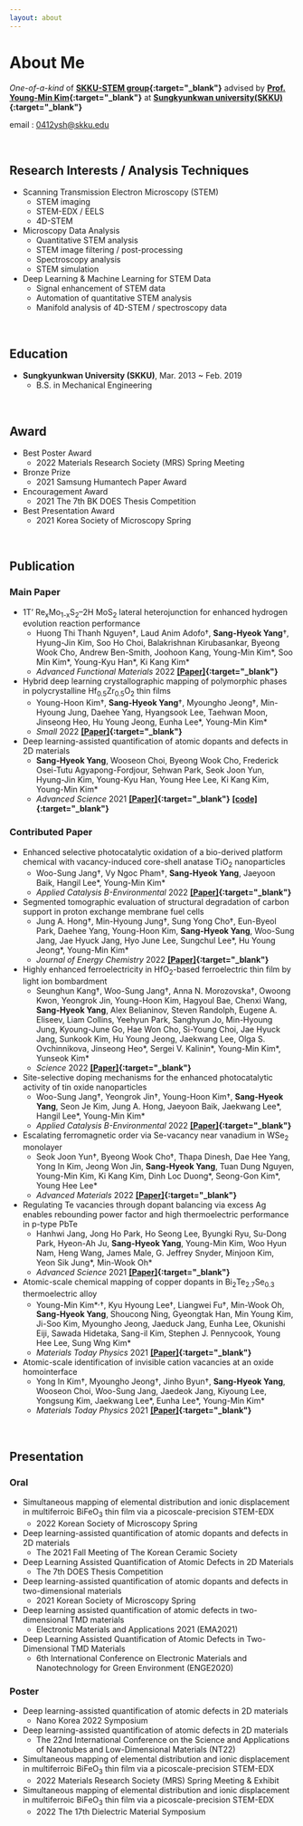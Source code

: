 ```yaml
---
layout: about 
---
```


# About Me
*One-of-a-kind* of **[SKKU-STEM group](https://sites.google.com/site/skkustem/home){:target="_blank"}** advised by **[Prof. Young-Min Kim](https://scholar.google.com/citations?hl=en&user=--VLCRoAAAAJ){:target="_blank"}** at **[Sungkyunkwan university(SKKU)](https://www.skku.edu/skku/index.do){:target="_blank"}**

email : 0412ysh@skku.edu

<br/>

## Research Interests / Analysis Techniques
  * Scanning Transmission Electron Microscopy (STEM)
    * STEM imaging
    * STEM-EDX / EELS
    * 4D-STEM
  * Microscopy Data Analysis
    * Quantitative STEM analysis
    * STEM image filtering / post-processing
    * Spectroscopy analysis
    * STEM simulation
  * Deep Learning & Machine Learning for STEM Data 
    * Signal enhancement of STEM data
    * Automation of quantitative STEM analysis
    * Manifold analysis of 4D-STEM / spectroscopy data
<br/>

## Education
  * **Sungkyunkwan University (SKKU)**, Mar. 2013 ~ Feb. 2019 
    * B.S. in Mechanical Engineering
<br/>

## Award
  * Best Poster Award 
    * 2022 Materials Research Society (MRS) Spring Meeting
  * Bronze Prize
    * 2021 Samsung Humantech Paper Award
  * Encouragement Award
    * 2021 The 7th BK DOES Thesis Competition
  * Best Presentation Award
    * 2021 Korea Society of Microscopy Spring
<br/>

## Publication
### Main Paper
  * 1T’ Re<sub>x</sub>Mo<sub>1-x</sub>S<sub>2</sub>–2H MoS<sub>2</sub> lateral heterojunction for enhanced hydrogen evolution reaction performance
    * Huong Thi Thanh Nguyen†, Laud Anim Adofo†, **Sang-Hyeok Yang**†, Hyung-Jin Kim, Soo Ho Choi, Balakrishnan Kirubasankar, Byeong Wook Cho, Andrew Ben-Smith, Joohoon Kang, Young-Min Kim\*, Soo Min Kim\*, Young-Kyu Han\*, Ki Kang Kim\*
    * *Advanced Functional Materials* 2022 **[[Paper]](https://onlinelibrary.wiley.com/doi/10.1002/adfm.202209572){:target="_blank"}**
  * Hybrid deep learning crystallographic mapping of polymorphic phases in polycrystalline Hf<sub>0.5</sub>Zr<sub>0.5</sub>O<sub>2</sub> thin films
    * Young-Hoon Kim†, **Sang-Hyeok Yang**†, Myoungho Jeong†, Min-Hyoung Jung, Daehee Yang, Hyangsook Lee, Taehwan Moon, Jinseong Heo, Hu Young Jeong, Eunha Lee\*, Young-Min Kim\*
    * *Small* 2022 **[[Paper]](https://onlinelibrary.wiley.com/doi/10.1002/smll.202107620){:target="_blank"}**
  * Deep learning-assisted quantification of atomic dopants and defects in 2D materials
    * **Sang-Hyeok Yang**, Wooseon Choi, Byeong Wook Cho, Frederick Osei-Tutu Agyapong-Fordjour, Sehwan Park, Seok Joon Yun, Hyung-Jin Kim, Young-Kyu Han, Young Hee Lee, Ki Kang Kim, Young-Min Kim\*
    * *Advanced Science* 2021 **[[Paper]](https://onlinelibrary.wiley.com/doi/10.1002/advs.202101099){:target="_blank"}** **[[code]](https://github.com/SKKU-STEM/2D_TMD_Quantification_with_Deeplearning){:target="_blank"}**

### Contributed Paper
  * Enhanced selective photocatalytic oxidation of a bio-derived platform chemical with vacancy-induced core-shell anatase TiO<sub>2</sub> nanoparticles
    * Woo-Sung Jang†, Vy Ngoc Pham†, **Sang-Hyeok Yang**, Jaeyoon Baik, Hangil Lee\*, Young-Min Kim\*
    * *Applied Catalysis B-Environmental* 2022 **[[Paper]](https://www.sciencedirect.com/science/article/pii/S0926337322010815){:target="_blank"}**
  * Segmented tomographic evaluation of structural degradation of carbon support in proton exchange membrane fuel cells
    * Jung A. Hong†, Min-Hyoung Jung†, Sung Yong Cho†, Eun-Byeol Park, Daehee Yang, Young-Hoon Kim, **Sang-Hyeok Yang**, Woo-Sung Jang, Jae Hyuck Jang, Hyo June Lee, Sungchul Lee\*, Hu Young Jeong\*, Young-Min Kim\*
    * *Journal of Energy Chemistry* 2022 **[[Paper]](https://www.sciencedirect.com/science/article/pii/S2095495622004132){:target="_blank"}**
  * Highly enhanced ferroelectricity in HfO<sub>2</sub>-based ferroelectric thin film by light ion bombardment
    * Seunghun Kang†, Woo-Sung Jang†, Anna N. Morozovska†, Owoong Kwon, Yeongrok Jin, Young-Hoon Kim, Hagyoul Bae, Chenxi Wang, **Sang-Hyeok Yang**, Alex Belianinov, Steven Randolph, Eugene A. Eliseev, Liam Collins, Yeehyun Park, Sanghyun Jo, Min-Hyoung Jung, Kyoung-June Go, Hae Won Cho, Si-Young Choi, Jae Hyuck Jang, Sunkook Kim, Hu Young Jeong, Jaekwang Lee, Olga S. Ovchinnikova, Jinseong Heo\*, Sergei V. Kalinin\*, Young-Min Kim\*, Yunseok Kim\*
    * *Science* 2022 **[[Paper]](https://www.science.org/stoken/author-tokens/ST-486/full){:target="_blank"}**
  * Site-selective doping mechanisms for the enhanced photocatalytic activity of tin oxide nanoparticles
    * Woo-Sung Jang†, Yeongrok Jin†, Young-Hoon Kim†, **Sang-Hyeok Yang**, Seon Je Kim, Jung A. Hong, Jaeyoon Baik, Jaekwang Lee\*, Hangil Lee\*, Young-Min Kim\*
    * *Applied Catalysis B-Environmental* 2022 **[[Paper]](https://www.sciencedirect.com/science/article/pii/S0926337322000236){:target="_blank"}**
  * Escalating ferromagnetic order via Se-vacancy near vanadium in WSe<sub>2</sub> monolayer
    * Seok Joon Yun†, Byeong Wook Cho†, Thapa Dinesh, Dae Hee Yang, Yong In Kim, Jeong Won Jin, **Sang-Hyeok Yang**, Tuan Dung Nguyen, Young-Min Kim, Ki Kang Kim, Dinh Loc Duong\*, Seong-Gon Kim\*, Young Hee Lee\*
    * *Advanced Materials* 2022 **[[Paper]](https://onlinelibrary.wiley.com/doi/full/10.1002/adma.202106551){:target="_blank"}**
  * Regulating Te vacancies through dopant balancing via excess Ag enables rebounding power factor and high thermoelectric performance in p-type PbTe
    * Hanhwi Jang, Jong Ho Park, Ho Seong Lee, Byungki Ryu, Su-Dong Park, Hyeon-Ah Ju, **Sang-Hyeok Yang**, Young-Min Kim, Woo Hyun Nam, Heng Wang, James Male, G. Jeffrey Snyder, Minjoon Kim, Yeon Sik Jung\*, Min-Wook Oh\*
    * *Advanced Science* 2021 **[[Paper]](https://onlinelibrary.wiley.com/doi/10.1002/advs.202100895){:target="_blank"}**
  * Atomic-scale chemical mapping of copper dopants in Bi<sub>2</sub>Te<sub>2.7</sub>Se<sub>0.3</sub> thermoelectric alloy
    * Young-Min Kim*<sup>,</sup>†, Kyu Hyoung Lee†, Liangwei Fu†, Min-Wook Oh, **Sang-Hyeok Yang**, Shoucong Ning, Gyeongtak Han, Min Young Kim, Ji-Soo Kim, Myoungho Jeong, Jaeduck Jang, Eunha Lee, Okunishi Eiji, Sawada Hidetaka, Sang-il Kim, Stephen J. Pennycook, Young Hee Lee, Sung Wng Kim\*
    * *Materials Today Physics* 2021 **[[Paper]](https://www.sciencedirect.com/science/article/pii/S2542529321000080){:target="_blank"}**
  * Atomic-scale identification of invisible cation vacancies at an oxide homointerface
    * Yong In Kim†, Myoungho Jeong†, Jinho Byun†, **Sang-Hyeok Yang**, Wooseon Choi, Woo-Sung Jang, Jaedeok Jang, Kiyoung Lee, Yongsung Kim, Jaekwang Lee\*, Eunha Lee\*, Young-Min Kim\*
    * *Materials Today Physics* 2021 **[[Paper]](https://www.sciencedirect.com/science/article/pii/S2542529320301267){:target="_blank"}**
<br/>

## Presentation
### Oral
  * Simultaneous mapping of elemental distribution and ionic displacement in multiferroic BiFeO<sub>3</sub> thin film via a picoscale-precision STEM-EDX
    * 2022 Korean Society of Microscopy Spring
  * Deep learning-assisted quantification of atomic dopants and defects in 2D materials
    * The 2021 Fall Meeting of The Korean Ceramic Society
  * Deep Learning Assisted Quantification of Atomic Defects in 2D Materials
    * The 7th DOES Thesis Competition
  * Deep learning-assisted quantification of atomic dopants and defects in two-dimensional materials
    * 2021 Korean Society of Microscopy Spring
  * Deep learning assisted quantification of atomic defects in two-dimensional TMD materials
    * Electronic Materials and Applications 2021 (EMA2021)
  * Deep Learning Assisted Quantification of Atomic Defects in Two-Dimensional TMD Materials
    * 6th International Conference on Electronic Materials and Nanotechnology for Green Environment (ENGE2020)

### Poster
  * Deep learning-assisted quantification of atomic defects in 2D materials
    * Nano Korea 2022 Symposium
  * Deep learning-assisted quantification of atomic defects in 2D materials
    * The 22nd International Conference on the Science and Applications of Nanotubes and Low-Dimensional Materials (NT22)
  * Simultaneous mapping of elemental distribution and ionic displacement in multiferroic BiFeO<sub>3</sub> thin film via a picoscale-precision STEM-EDX
    * 2022 Materials Research Society (MRS) Spring Meeting & Exhibit
  * Simultaneous mapping of elemental distribution and ionic displacement in multiferroic BiFeO<sub>3</sub> thin film via a picoscale-precision STEM-EDX
    * 2022 The 17th Dielectric Material Symposium
<br/>





